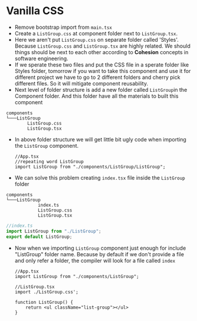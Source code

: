# Vanilla CSS
- Remove bootstrap import from `main.tsx`
- Create a `ListGroup.css` at component folder next to `ListGroup.tsx`.
- Here we aren't put `ListGroup.css` on separate folder called 'Styles'. Because `ListGroup.css` and `ListGroup.tsx` are highly related. We should things should be next to each other according to **Cohesion** concepts in software engineering.
- If we sperate these two files and put the CSS file in a sperate folder like Styles folder, tomorrow if you want to take this component and use it for different project we have to go to 2 different folders and cherry  pick different files. So it will mitigate component reusability.
- Next level of folder structure is add a new folder called `ListGroup`in the Component folder. And this folder have all the materials to built this component
``` shell 
components
└───ListGroup
        ListGroup.css
        ListGroup.tsx  
```
- In above folder structure we will get little bit ugly code when importing the `ListGroup` component.
	``` tsx 
	//App.tsx
	//repeating word ListGroup
	import ListGroup from "./components/ListGroup/ListGroup";
	```
- We can solve this problem creating `index.tsx` file inside the `ListGroup` folder
``` shell 
components
└───ListGroup
            index.ts
            ListGroup.css
            ListGroup.tsx
```

``` ts 
//index.ts
import ListGroup from "./ListGroup";
export default ListGroup;
```
- Now when we importing `ListGroup` component just enough for  include "ListGroup" folder name. Because by default if we don't provide a file and only refer a folder, the compiler will look for a file called `index`
	``` tsx 
	//App.tsx
	import ListGroup from "./components/ListGroup";
	```
	
	``` tsx 
	//ListGroup.tsx
	import ./ListGroup.css';

	function ListGroup() {
		return <ul className="list-group"></ul>
	}
 	```
